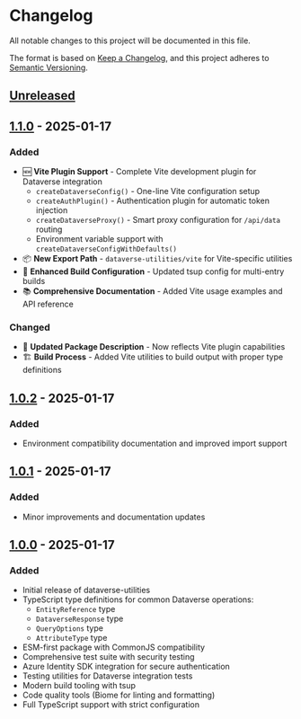 # Changelog

All notable changes to this project will be documented in this file.

The format is based on [Keep a Changelog](https://keepachangelog.com/en/1.0.0/),
and this project adheres to [Semantic Versioning](https://semver.org/spec/v2.0.0.html).

## [Unreleased]

## [1.1.0] - 2025-01-17

### Added

- 🆕 **Vite Plugin Support** - Complete Vite development plugin for Dataverse integration
  - `createDataverseConfig()` - One-line Vite configuration setup
  - `createAuthPlugin()` - Authentication plugin for automatic token injection
  - `createDataverseProxy()` - Smart proxy configuration for `/api/data` routing
  - Environment variable support with `createDataverseConfigWithDefaults()`
- 📦 **New Export Path** - `dataverse-utilities/vite` for Vite-specific utilities
- 🔧 **Enhanced Build Configuration** - Updated tsup config for multi-entry builds
- 📚 **Comprehensive Documentation** - Added Vite usage examples and API reference

### Changed

- 📄 **Updated Package Description** - Now reflects Vite plugin capabilities
- 🏗️ **Build Process** - Added Vite utilities to build output with proper type definitions

## [1.0.2] - 2025-01-17

### Added

- Environment compatibility documentation and improved import support

## [1.0.1] - 2025-01-17

### Added

- Minor improvements and documentation updates

## [1.0.0] - 2025-01-17

### Added

- Initial release of dataverse-utilities
- TypeScript type definitions for common Dataverse operations:
  - `EntityReference` type
  - `DataverseResponse` type
  - `QueryOptions` type
  - `AttributeType` type
- ESM-first package with CommonJS compatibility
- Comprehensive test suite with security testing
- Azure Identity SDK integration for secure authentication
- Testing utilities for Dataverse integration tests
- Modern build tooling with tsup
- Code quality tools (Biome for linting and formatting)
- Full TypeScript support with strict configuration

[Unreleased]: https://github.com/kristoffer88/dataverse-utilities/compare/v1.1.0...HEAD
[1.1.0]: https://github.com/kristoffer88/dataverse-utilities/compare/v1.0.2...v1.1.0
[1.0.2]: https://github.com/kristoffer88/dataverse-utilities/compare/v1.0.1...v1.0.2
[1.0.1]: https://github.com/kristoffer88/dataverse-utilities/compare/v1.0.0...v1.0.1
[1.0.0]: https://github.com/kristoffer88/dataverse-utilities/releases/tag/v1.0.0